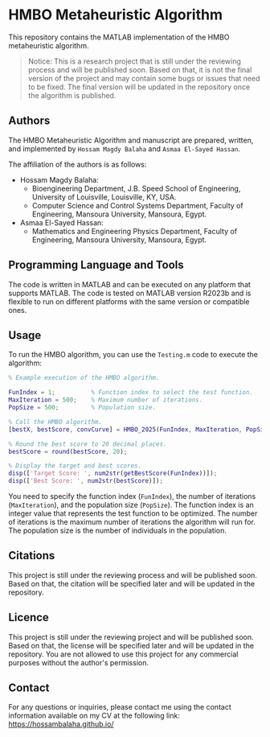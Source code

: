 # HMBO Metaheuristic Algorithm

This repository contains the MATLAB implementation of the HMBO metaheuristic algorithm.

> Notice: This is a research project that is still under the reviewing process and will be published soon. Based on
> that, it is not the final version of the project and may contain some bugs or issues that need to be fixed. The final
> version will be updated in the repository once the algorithm is published.

## Authors

The HMBO Metaheuristic Algorithm and manuscript are prepared, written, and implemented by `Hossam Magdy Balaha` 
and `Asmaa El-Sayed Hassan`.

The affiliation of the authors is as follows:

- Hossam Magdy Balaha:
    - Bioengineering Department, J.B. Speed School of Engineering, University of Louisville, Louisville, KY, USA.
    - Computer Science and Control Systems Department, Faculty of Engineering, Mansoura University, Mansoura, Egypt.
- Asmaa El-Sayed Hassan:
  - Mathematics and Engineering Physics Department, Faculty of Engineering, Mansoura University,
    Mansoura, Egypt.

## Programming Language and Tools

The code is written in MATLAB and can be executed on any platform that supports MATLAB. The code is tested on MATLAB
version R2023b and is flexible to run on different platforms with the same version or compatible ones.

## Usage

To run the HMBO algorithm, you can use the `Testing.m` code to execute the algorithm:

```matlab
% Example execution of the HMBO algorithm.

FunIndex = 1;          % Function index to select the test function.
MaxIteration = 500;    % Maximum number of iterations.
PopSize = 500;         % Population size.

% Call the HMBO algorithm.
[bestX, bestScore, convCurve] = HMBO_2025(FunIndex, MaxIteration, PopSize);

% Round the best score to 20 decimal places.
bestScore = round(bestScore, 20);

% Display the target and best scores.
disp(['Target Score: ', num2str(getBestScore(FunIndex))]);
disp(['Best Score: ', num2str(bestScore)]);
```

You need to specify the function index (`FunIndex`), the number of iterations (`MaxIteration`),
and the population size (`PopSize`). The function index is an integer value that represents the test function to be
optimized. The number of iterations is the maximum number of iterations the algorithm will run for. The population size
is the number of individuals in the population.

## Citations

This project is still under the reviewing process and will be published soon. Based on that, the citation will be
specified later and will be updated in the repository.

## Licence

This project is still under the reviewing project and will be published soon. Based on that, the license will be
specified later and will be updated in the repository. You are not allowed to use this project for any commercial
purposes without the author's permission.

## Contact

For any questions or inquiries, please contact me using the contact information available on my CV at the following
link: https://hossambalaha.github.io/
